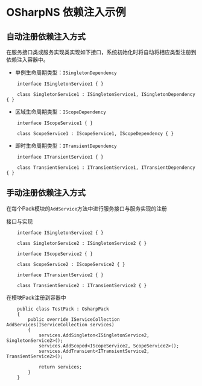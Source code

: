 ﻿# OSharpNS 依赖注入示例

## 自动注册依赖注入方式

在服务接口类或服务实现类实现如下接口，系统初始化时将自动将相应类型注册到依赖注入容器中。

* 单例生命周期类型：`ISingletonDependency`
```
    interface ISingletonService1 { }

    class SingletonService1 : ISingletonService1, ISingletonDependency { }
```
* 区域生命周期类型：`IScopeDependency`
```
    interface IScopeService1 { }

    class ScopeService1 : IScopeService1, IScopeDependency { }
```
* 即时生命周期类型：`ITransientDependency`
```
    interface ITransientService1 { }

    class TransientService1 : ITransientService1, ITransientDependency { }
```

## 手动注册依赖注入方式

在每个Pack模块的`AddService`方法中进行服务接口与服务实现的注册

接口与实现
```
    interface ISingletonService2 { }

    class SingletonService2 : ISingletonService2 { }

    interface IScopeService2 { }

    class ScopeService2 : IScopeService2 { }

    interface ITransientService2 { }

    class TransientService2 : ITransientService2 { }
```
在模块Pack注册到容器中
```
    public class TestPack : OsharpPack
    {
        public override IServiceCollection AddServices(IServiceCollection services)
        {
            services.AddSingleton<ISingletonService2, SingletonService2>();
            services.AddScoped<IScopeService2, ScopeService2>();
            services.AddTransient<ITransientService2, TransientService2>();

            return services;
        }
    }
```
